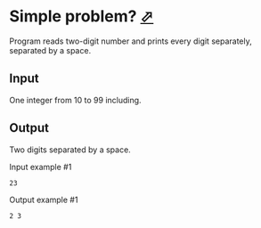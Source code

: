 # Simple problem? [⬀](https://www.e-olymp.com/en/problems/1)

Program reads two-digit number and prints every digit separately, separated by a space.

## Input

One integer from 10 to 99 including.

## Output

Two digits separated by a space.

Input example #1

```
23
```

Output example #1
```
2 3
```
